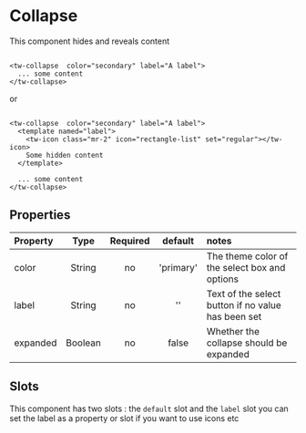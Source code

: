 # Collapse 

This component hides and reveals content 

```vue

<tw-collapse  color="secondary" label="A label">
  ... some content
</tw-collapse>

```

or

```vue

<tw-collapse  color="secondary" label="A label">
  <template named="label">
    <tw-icon class="mr-2" icon="rectangle-list" set="regular"></tw-icon>
    Some hidden content
  </template>

  ... some content
</tw-collapse>

```
## Properties

| Property |  Type   | Required |  default  | notes                                              |
|:---------|:-------:|:--------:|:---------:|:---------------------------------------------------|
| color    | String  |    no    | 'primary' | The theme color of the select box and options      |
| label    | String  |    no    |    ''     | Text of the select button if no value has been set |
| expanded | Boolean |    no    |   false   | Whether the collapse should be expanded            |

## Slots
This component has two slots : the `default` slot and the `label` slot you can set the label as a property or slot if you want to use icons etc

